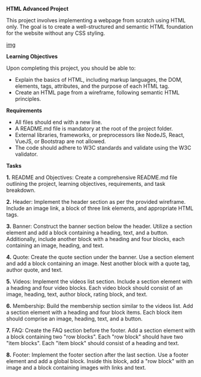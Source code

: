 __**HTML Advanced Project**__

This project involves implementing a webpage from scratch using HTML only. The goal is to create a well-structured and semantic HTML foundation for the website without any CSS styling.

[img](/html_advanced/img/1f4cd63ecc3a8c03b0f4309b74aca179e225aabf.jpg)

**Learning Objectives**

Upon completing this project, you should be able to:

* Explain the basics of HTML, including markup languages, the DOM, elements, tags, attributes, and the purpose of each HTML tag.
* Create an HTML page from a wireframe, following semantic HTML principles.

**Requirements**

* All files should end with a new line.
* A README.md file is mandatory at the root of the project folder.
* External libraries, frameworks, or preprocessors like NodeJS, React, VueJS, or Bootstrap are not allowed.
* The code should adhere to W3C standards and validate using the W3C validator.

**Tasks**

**1.** README and Objectives: Create a comprehensive README.md file outlining the project, learning objectives, requirements, and task breakdown.

**2.** Header: Implement the header section as per the provided wireframe. Include an image link, a block of three link elements, and appropriate HTML tags.

**3.** Banner: Construct the banner section below the header. Utilize a section element and add a block containing a heading, text, and a button. Additionally, include another block with a heading and four blocks, each containing an image, heading, and text.

**4.** Quote: Create the quote section under the banner. Use a section element and add a block containing an image. Nest another block with a quote tag, author quote, and text.

**5.** Videos: Implement the videos list section. Include a section element with a heading and four video blocks. Each video block should consist of an image, heading, text, author block, rating block, and text.

**6.** Membership: Build the membership section similar to the videos list. Add a section element with a heading and four block items. Each block item should comprise an image, heading, text, and a button.

**7.** FAQ: Create the FAQ section before the footer. Add a section element with a block containing two "row blocks". Each "row block" should have two "item blocks". Each "item block" should consist of a heading and text.

**8.** Footer: Implement the footer section after the last section. Use a footer element and add a global block. Inside this block, add a "row block" with an image and a block containing images with links and text.